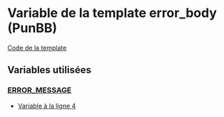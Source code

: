 # Variable de la template error_body (PunBB)

[Code de la template](../../punbb/error_body.tpl)

## Variables utilisées

### [ERROR_MESSAGE](../ERROR_MESSAGE.md)
* [Variable à la ligne 4](../../punbb/error_body.tpl#L4)